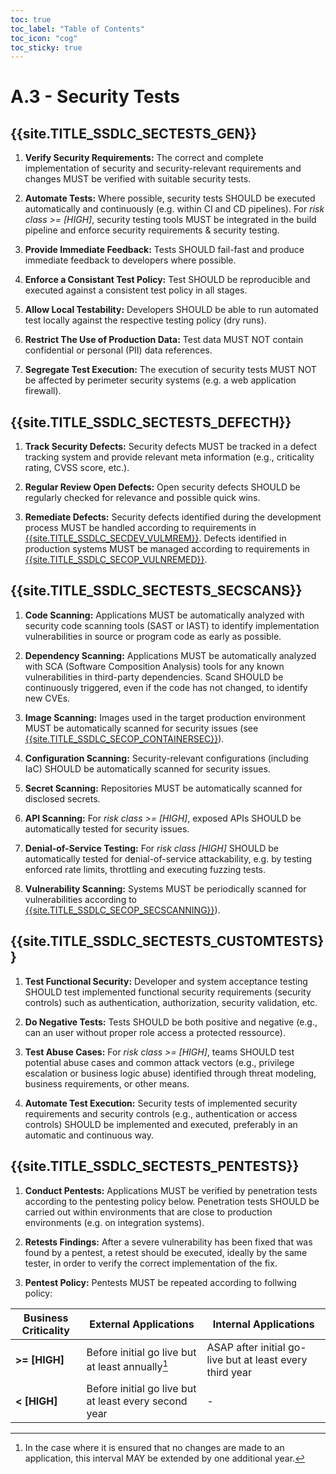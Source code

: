 ```yaml
---
toc: true
toc_label: "Table of Contents"
toc_icon: "cog"
toc_sticky: true
---
```

# A.3 - Security Tests

## {{site.TITLE_SSDLC_SECTESTS_GEN}}

1. **Verify Security Requirements:** The correct and complete implementation of security and security-relevant requirements and changes MUST be verified with suitable security tests.

2. **Automate Tests:** Where possible, security tests SHOULD be executed automatically and continuously (e.g. within CI and CD pipelines). For *risk class >= [HIGH]*, security testing tools MUST be integrated in the build pipeline and enforce security requirements & security testing.

3. **Provide Immediate Feedback:** Tests SHOULD fail-fast and produce immediate feedback to developers where possible. 

4. **Enforce a Consistant Test Policy:** Test SHOULD be reproducible and executed against a consistent test policy in all stages.

5. **Allow Local Testability:** Developers SHOULD be able to run automated test locally against the respective testing policy (dry runs). 

6. **Restrict The Use of Production Data:** Test data MUST NOT contain confidential or personal (PII) data references.

7. **Segregate Test Execution:** The execution of security tests MUST NOT be affected by perimeter security systems (e.g. a web application firewall).

## {{site.TITLE_SSDLC_SECTESTS_DEFECTH}}

1. **Track Security Defects:** Security defects MUST be tracked in a defect tracking system and provide relevant meta information (e.g., criticality rating, CVSS score, etc.).

2. **Regular Review Open Defects:** Open security defects SHOULD be regularly checked for relevance and possible quick wins.

3. **Remediate Defects:** Security defects identified during the development process MUST be handled according to requirements in [{{site.TITLE_SSDLC_SECDEV_VULMREM}}]({{site.URL_SSDLC_SECDEV_VULMREM}}). Defects identified in production systems MUST be managed according to requirements in [{{site.TITLE_SSDLC_SECOP_VULNREMED}}]({{site.URL_SSDLC_SECOPP_VULNREMED}}).

## {{site.TITLE_SSDLC_SECTESTS_SECSCANS}}

1. **Code Scanning:** Applications MUST be automatically analyzed with security code scanning tools (SAST or IAST) to identify implementation vulnerabilities in source or program code as early as possible.

2. **Dependency Scanning:** Applications MUST be automatically analyzed with SCA (Software Composition Analysis) tools for any known vulnerabilities in third-party dependencies. Scand SHOULD be continuously triggered, even if the code has not changed, to identify new CVEs.
   
3. **Image Scanning:** Images used in the target production environment MUST be automatically scanned for security issues (see [{{site.TITLE_SSDLC_SECOP_CONTAINERSEC}}]({{site.URL_SSDLC_SECOPP_CONTAINERSEC}})).

4. **Configuration Scanning:** Security-relevant configurations (including IaC) SHOULD be automatically scanned for security issues.

5. **Secret Scanning:** Repositories MUST be automatically scanned for disclosed secrets.

6. **API Scanning:** For *risk class >= [HIGH]*, exposed APIs SHOULD be automatically tested for security issues.

7. **Denial-of-Service Testing:** For *risk class [HIGH]* SHOULD be automatically tested for denial-of-service attackability, e.g. by testing enforced rate limits, throttling and executing fuzzing tests.

8. **Vulnerability Scanning:** Systems MUST be periodically scanned for vulnerabilities according to [{{site.TITLE_SSDLC_SECOP_SECSCANNING}}]({{site.URL_SSDLC_SECOPP_SECSCANNING}})).

## {{site.TITLE_SSDLC_SECTESTS_CUSTOMTESTS}}

1. **Test Functional Security:** Developer and system acceptance testing SHOULD test implemented functional security requirements (security controls) such as authentication, authorization, security validation, etc.

2. **Do Negative Tests:** Tests SHOULD be both positive and negative (e.g., can an user without proper role access a protected ressource).

3. **Test Abuse Cases:** For *risk class >= [HIGH]*, teams SHOULD test potential abuse cases and common attack vectors (e.g., privilege escalation or business logic abuse) identified through threat modeling, business requirements, or other means.

4. **Automate Test Execution:** Security tests of implemented security requirements and security controls (e.g., authentication or access controls) SHOULD be implemented and executed, preferably in an automatic and continuous way.

## {{site.TITLE_SSDLC_SECTESTS_PENTESTS}}

1. **Conduct Pentests:** Applications MUST be verified by penetration tests according to the pentesting policy below. Penetration tests SHOULD be carried out within environments that are close to production environments (e.g. on integration systems).

2. **Retests Findings:** After a severe vulnerability has been fixed that was found by a pentest, a retest should be executed, ideally by the same tester, in order to verify the correct implementation of the fix.
 
3. **Pentest Policy:** Pentests MUST be repeated according to follwing policy:
   
| Business Criticality | External Applications  | Internal Applications |
| ------------- | ------------- | ------------- |
| **>= [HIGH]** | Before initial go live but at least annually[^1]  | ASAP after initial go-live but at least every third year  |
| **< [HIGH]** | Before initial go live but at least every second year  | - | 

[^1]: In the case where it is ensured that no changes are made to an application, this interval MAY be extended by one additional year.
